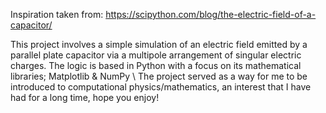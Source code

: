 Inspiration taken from: https://scipython.com/blog/the-electric-field-of-a-capacitor/

This project involves a simple simulation of an electric field emitted by a parallel plate capacitor via a multipole arrangement of singular electric charges.
The logic is based in Python with a focus on its mathematical libraries; Matplotlib & NumPy \\
The project served as a way for me to be introduced to computational physics/mathematics, an interest that I have had for a long time, hope you enjoy!
